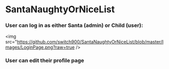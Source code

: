 # SantaNaughtyOrNiceList

<h3>User can log in as either Santa (admin) or Child (user):</h3>

<img src="https://github.com/switch900/SantaNaughtyOrNiceList/blob/master/Images/LoginPage.png?raw=true />
  

<h3>User can edit their profile page</h3?
<img src="https://github.com/switch900/SantaNaughtyOrNiceList/blob/master/Images/EditProfilePage.png?raw=true" />
